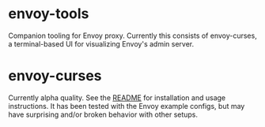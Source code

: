 # envoy-tools
Companion tooling for Envoy proxy. Currently this consists of envoy-curses, a
terminal-based UI for visualizing Envoy's admin server.

# envoy-curses

Currently alpha quality. See the [README](./envoy-curses/README.md) for
installation and usage instructions. It has been tested with the Envoy example
configs, but may have surprising and/or broken behavior with other setups.

